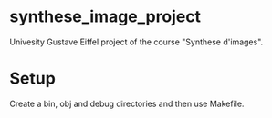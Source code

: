 # synthese_image_project
Univesity Gustave Eiffel project of the course "Synthese d'images".

# Setup
Create a bin, obj and debug directories and then use Makefile.
